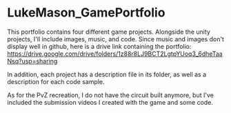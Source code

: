 # LukeMason_GamePortfolio

This portfolio contains four different game projects. Alongside the unity projects, I'll include images, music, and code. 
Since music and images don't display well in github, here is a drive link containing the portfolio:
https://drive.google.com/drive/folders/1z88r8LJ9BCT2LgtpYUoq3_6dheTaaNsq?usp=sharing

In addition, each project has a description file in its folder, as well as a description for each code sample.

As for the PvZ recreation, I do not have the circuit built anymore, but I've included the submission videos I created with the game and some code.
